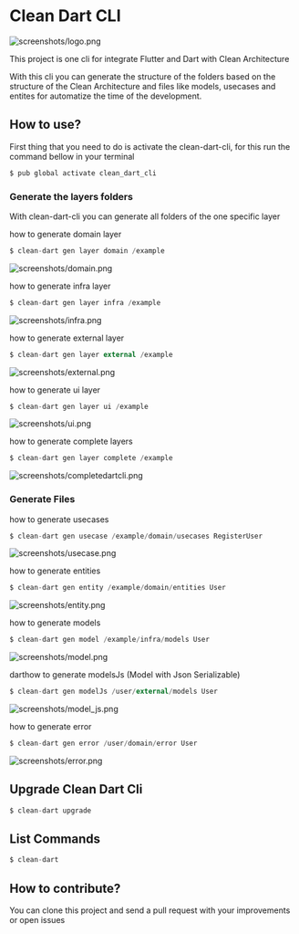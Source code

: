 # Clean Dart CLI

![screenshots/logo.png](https://github.com/sthormio/clean-dart-cli/blob/main/screenshots/logo.png?raw=true)

This project is one cli for integrate Flutter and Dart with Clean Architecture

With this cli you can generate the structure of the folders based on the structure of the Clean Architecture and files like models, usecases and entites for automatize the time of the development.

## How to use?

First thing that you need to do is activate the clean-dart-cli, for this run the command bellow in your terminal

```dart
$ pub global activate clean_dart_cli
```

### Generate the layers folders

With clean-dart-cli you can generate all folders of the one specific layer

how to generate domain layer

```dart
$ clean-dart gen layer domain /example
```

![screenshots/domain.png](https://github.com/sthormio/clean-dart-cli/blob/main/screenshots/domain.png?raw=true)

how to generate infra layer

```dart
$ clean-dart gen layer infra /example
```

![screenshots/infra.png](https://github.com/sthormio/clean-dart-cli/blob/main/screenshots/infra.png?raw=true)

how to generate external layer

```dart
$ clean-dart gen layer external /example
```

![screenshots/external.png](https://github.com/sthormio/clean-dart-cli/blob/main/screenshots/external.png?raw=true)

how to generate ui layer

```dart
$ clean-dart gen layer ui /example
```

![screenshots/ui.png](https://github.com/sthormio/clean-dart-cli/blob/main/screenshots/ui.png?raw=true)

how to generate complete layers

```dart
$ clean-dart gen layer complete /example
```

![screenshots/completedartcli.png](https://github.com/sthormio/clean-dart-cli/blob/main/screenshots/completedartcli.png?raw=true)

### Generate Files

how to generate usecases

```dart
$ clean-dart gen usecase /example/domain/usecases RegisterUser
```

![screenshots/usecase.png](https://github.com/sthormio/clean-dart-cli/blob/main/screenshots/usecase.png?raw=true)

how to generate entities

```dart
$ clean-dart gen entity /example/domain/entities User
```

![screenshots/entity.png](https://github.com/sthormio/clean-dart-cli/blob/main/screenshots/entity.png?raw=true)

how to generate models

```dart
$ clean-dart gen model /example/infra/models User
```

![screenshots/model.png](https://github.com/sthormio/clean-dart-cli/blob/main/screenshots/model.png?raw=true)

darthow to generate modelsJs (Model with Json Serializable)

```dart
$ clean-dart gen modelJs /user/external/models User
```

![screenshots/model_js.png](https://github.com/sthormio/clean-dart-cli/blob/main/screenshots/model_js.png?raw=true)

how to generate error

```dart
$ clean-dart gen error /user/domain/error User
```

![screenshots/error.png](https://github.com/sthormio/clean-dart-cli/blob/main/screenshots/error.png?raw=true)


## Upgrade Clean Dart Cli

```dart
$ clean-dart upgrade
```

## List Commands

```dart
$ clean-dart
```

## How to contribute?

You can clone this project and send a pull request with your improvements or open issues
